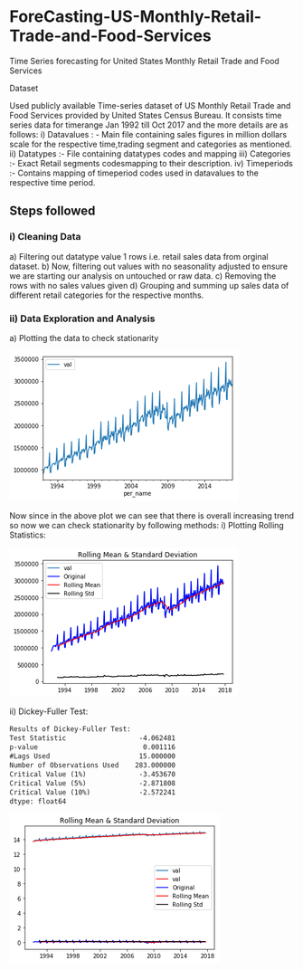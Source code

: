 # ForeCasting-US-Monthly-Retail-Trade-and-Food-Services
Time Series forecasting for United States Monthly Retail Trade and Food Services

Dataset

Used publicly available Time-series dataset of US Monthly Retail Trade and Food Services provided by United States Census Bureau.
It consists time series data for timerange Jan 1992 till Oct 2017 and the more details are as follows:
i) Datavalues : - Main file containing sales figures in million dollars scale for the respective time,trading segment and categories as mentioned.
ii) Datatypes :- File containing datatypes codes and mapping
iii) Categories :- Exact Retail segments codesmapping to their description.
iv) Timeperiods :-  Contains mapping of timeperiod codes used in datavalues to the respective time period.

## Steps followed

### i) Cleaning Data

a) Filtering out datatype value 1 rows i.e. retail sales data from orginal dataset.
b) Now, filtering out values with no seasonality adjusted to ensure we are starting our analysis on untouched or raw data.
c) Removing the rows with no sales values given
d) Grouping and summing up sales data of different retail categories for the respective months.

### ii) Data Exploration and Analysis

a) Plotting the data to check stationarity

![alt text](https://github.com/techsachinkr/ForeCasting-US-Monthly-Retail-Trade-and-Food-Services/blob/master/output%20plots/salesdata%20plot.png)

Now since in the above plot we can see that there is overall increasing trend so now we can check stationarity by following methods:
 i) Plotting Rolling Statistics: 
 
 
![alt text](https://github.com/techsachinkr/ForeCasting-US-Monthly-Retail-Trade-and-Food-Services/blob/master/output%20plots/rolling%20mean%20plot.png)

ii) Dickey-Fuller Test: 
```
Results of Dickey-Fuller Test:
Test Statistic                  -4.062481
p-value                          0.001116
#Lags Used                      15.000000
Number of Observations Used    283.000000
Critical Value (1%)             -3.453670
Critical Value (5%)             -2.871808
Critical Value (10%)            -2.572241
dtype: float64
```
![alt text](https://github.com/techsachinkr/ForeCasting-US-Monthly-Retail-Trade-and-Food-Services/blob/master/output%20plots/dickey-fuller%20test%20plot.png)

